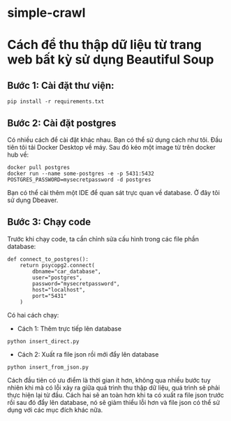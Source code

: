 # simple-crawl

# Cách để thu thập dữ liệu từ trang web bất kỳ sử dụng Beautiful Soup

## Bước 1: Cài đặt thư viện:

```
pip install -r requirements.txt
```

## Bước 2: Cài đặt postgres

Có nhiều cách để cài đặt khác nhau. Bạn có thể sử dụng cách như tôi. Đầu tiên tôi tải Docker Desktop về máy. Sau đó kéo một image từ trên docker hub về:

```
docker pull postgres
docker run --name some-postgres -e -p 5431:5432 POSTGRES_PASSWORD=mysecretpassword -d postgres
```

Bạn có thể cài thêm một IDE để quan sát trực quan về database. Ở đây tôi sử dụng Dbeaver.

## Bước 3: Chạy code

Trước khi chạy code, ta cần chỉnh sửa cấu hình trong các file phần database:

```
def connect_to_postgres():
    return psycopg2.connect(
        dbname="car_database",
        user="postgres",
        password="mysecretpassword",
        host="localhost",
        port="5431"
    )
```

Có hai cách chạy:

- Cách 1: Thêm trực tiếp lên database

```
python insert_direct.py
```

- Cách 2: Xuất ra file json rồi mới đẩy lên database

```
python insert_from_json.py
```

Cách đầu tiên có ưu điểm là thời gian ít hơn, không qua nhiều bước tuy nhiên khi mà có lỗi xảy ra giữa quá trình thu thập dữ liệu, quá trình sẽ phải thực hiện lại từ đầu. Cách hai sẽ an toàn hơn khi ta có xuất ra file json trước rồi sau đó đẩy lên database, nó sẽ giảm thiểu lỗi hơn và file json có thể sử dụng với các mục đích khác nữa.
